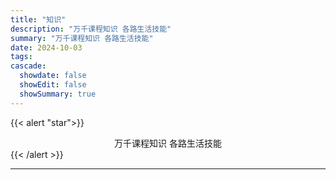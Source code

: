 ```yaml
---
title: "知识"
description: "万千课程知识 各路生活技能"
summary: "万千课程知识 各路生活技能"
date: 2024-10-03
tags:
cascade:
  showdate: false
  showEdit: false
  showSummary: true
---
```


{{< alert "star">}} 
<center>万千课程知识 各路生活技能</center>
{{< /alert >}}

---

